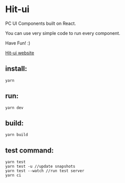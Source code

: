 # Hit-ui

PC UI Components built on React.

You can use very simple code to run every component.

Have Fun! :)

[Hit-ui website](https://llane00.github.io/hit-ui/)

## install:

`yarn`

## run:

`yarn dev`

## build:

`yarn build`

## test command:

```
yarn test
yarn test -u //update snapshots
yarn test --watch //run test server
yarn ci
```
